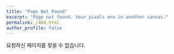 ```yaml
---
title: "Page Not Found"
excerpt: "Page not found. Your pixels are in another canvas."
permalink: /404.html
author_profile: false
---
```


요청하신 페이지를 찾을 수 없습니다.

<script>
  var GOOG_FIXURL_LANG = 'en';
  var GOOG_FIXURL_SITE = 'https://mato-park.github.io'
</script>
<script src="https://linkhelp.clients.google.com/tbproxy/lh/wm/fixurl.js">
</script>